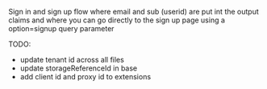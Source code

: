 Sign in and sign up flow where email and sub (userid) are put int the output claims and where you can go directly to the sign up page using a option=signup query parameter

TODO:

- update tenant id across all files
- update storageReferenceId in base
- add client id and proxy id to extensions
